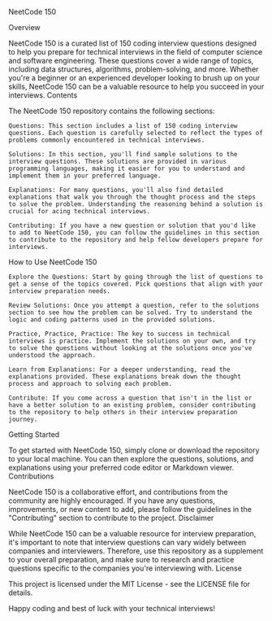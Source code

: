 NeetCode 150

Overview

NeetCode 150 is a curated list of 150 coding interview questions designed to help you prepare for technical interviews in the field of computer science and software engineering. These questions cover a wide range of topics, including data structures, algorithms, problem-solving, and more. Whether you're a beginner or an experienced developer looking to brush up on your skills, NeetCode 150 can be a valuable resource to help you succeed in your interviews.
Contents

The NeetCode 150 repository contains the following sections:

    Questions: This section includes a list of 150 coding interview questions. Each question is carefully selected to reflect the types of problems commonly encountered in technical interviews.

    Solutions: In this section, you'll find sample solutions to the interview questions. These solutions are provided in various programming languages, making it easier for you to understand and implement them in your preferred language.

    Explanations: For many questions, you'll also find detailed explanations that walk you through the thought process and the steps to solve the problem. Understanding the reasoning behind a solution is crucial for acing technical interviews.

    Contributing: If you have a new question or solution that you'd like to add to NeetCode 150, you can follow the guidelines in this section to contribute to the repository and help fellow developers prepare for interviews.

How to Use NeetCode 150

    Explore the Questions: Start by going through the list of questions to get a sense of the topics covered. Pick questions that align with your interview preparation needs.

    Review Solutions: Once you attempt a question, refer to the solutions section to see how the problem can be solved. Try to understand the logic and coding patterns used in the provided solutions.

    Practice, Practice, Practice: The key to success in technical interviews is practice. Implement the solutions on your own, and try to solve the questions without looking at the solutions once you've understood the approach.

    Learn from Explanations: For a deeper understanding, read the explanations provided. These explanations break down the thought process and approach to solving each problem.

    Contribute: If you come across a question that isn't in the list or have a better solution to an existing problem, consider contributing to the repository to help others in their interview preparation journey.

Getting Started

To get started with NeetCode 150, simply clone or download the repository to your local machine. You can then explore the questions, solutions, and explanations using your preferred code editor or Markdown viewer.
Contributions

NeetCode 150 is a collaborative effort, and contributions from the community are highly encouraged. If you have any questions, improvements, or new content to add, please follow the guidelines in the "Contributing" section to contribute to the project.
Disclaimer

While NeetCode 150 can be a valuable resource for interview preparation, it's important to note that interview questions can vary widely between companies and interviewers. Therefore, use this repository as a supplement to your overall preparation, and make sure to research and practice questions specific to the companies you're interviewing with.
License

This project is licensed under the MIT License - see the LICENSE file for details.

Happy coding and best of luck with your technical interviews!